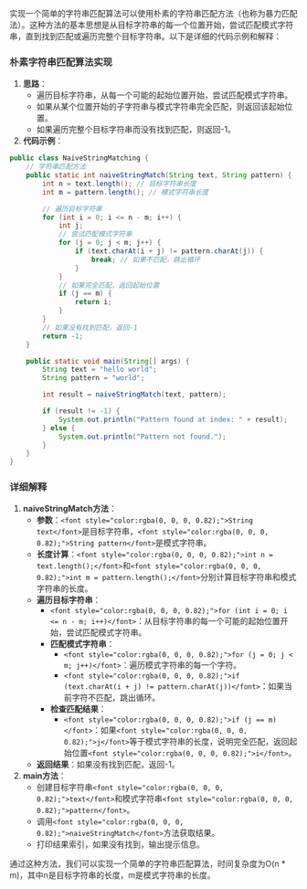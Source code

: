 <font style="color:rgba(0, 0, 0, 0.82);">实现一个简单的字符串匹配算法可以使用朴素的字符串匹配方法（也称为暴力匹配法）。这种方法的基本思想是从目标字符串的每一个位置开始，尝试匹配模式字符串，直到找到匹配或遍历完整个目标字符串。以下是详细的代码示例和解释：</font>

### <font style="color:rgba(0, 0, 0, 0.82);">朴素字符串匹配算法实现</font>
1. **<font style="color:rgba(0, 0, 0, 0.82);">思路</font>**<font style="color:rgba(0, 0, 0, 0.82);">：</font>
    - <font style="color:rgba(0, 0, 0, 0.82);">遍历目标字符串，从每一个可能的起始位置开始，尝试匹配模式字符串。</font>
    - <font style="color:rgba(0, 0, 0, 0.82);">如果从某个位置开始的子字符串与模式字符串完全匹配，则返回该起始位置。</font>
    - <font style="color:rgba(0, 0, 0, 0.82);">如果遍历完整个目标字符串而没有找到匹配，则返回-1。</font>
2. **<font style="color:rgba(0, 0, 0, 0.82);">代码示例</font>**<font style="color:rgba(0, 0, 0, 0.82);">：</font>

```java
public class NaiveStringMatching {  
    // 字符串匹配方法  
    public static int naiveStringMatch(String text, String pattern) {  
        int n = text.length(); // 目标字符串长度  
        int m = pattern.length(); // 模式字符串长度  

        // 遍历目标字符串  
        for (int i = 0; i <= n - m; i++) {  
            int j;  
            // 尝试匹配模式字符串  
            for (j = 0; j < m; j++) {  
                if (text.charAt(i + j) != pattern.charAt(j)) {  
                    break; // 如果不匹配，跳出循环  
                }  
            }  
            // 如果完全匹配，返回起始位置  
            if (j == m) {  
                return i;  
            }  
        }  
        // 如果没有找到匹配，返回-1  
        return -1;  
    }  

    public static void main(String[] args) {  
        String text = "hello world";  
        String pattern = "world";  

        int result = naiveStringMatch(text, pattern);  

        if (result != -1) {  
            System.out.println("Pattern found at index: " + result);  
        } else {  
            System.out.println("Pattern not found.");  
        }  
    }  
}
```

### <font style="color:rgba(0, 0, 0, 0.82);">详细解释</font>
1. **<font style="color:rgba(0, 0, 0, 0.82);">naiveStringMatch方法</font>**<font style="color:rgba(0, 0, 0, 0.82);">：</font>
    - **<font style="color:rgba(0, 0, 0, 0.82);">参数</font>**<font style="color:rgba(0, 0, 0, 0.82);">：</font>`<font style="color:rgba(0, 0, 0, 0.82);">String text</font>`<font style="color:rgba(0, 0, 0, 0.82);">是目标字符串，</font>`<font style="color:rgba(0, 0, 0, 0.82);">String pattern</font>`<font style="color:rgba(0, 0, 0, 0.82);">是模式字符串。</font>
    - **<font style="color:rgba(0, 0, 0, 0.82);">长度计算</font>**<font style="color:rgba(0, 0, 0, 0.82);">：</font>`<font style="color:rgba(0, 0, 0, 0.82);">int n = text.length();</font>`<font style="color:rgba(0, 0, 0, 0.82);">和</font>`<font style="color:rgba(0, 0, 0, 0.82);">int m = pattern.length();</font>`<font style="color:rgba(0, 0, 0, 0.82);">分别计算目标字符串和模式字符串的长度。</font>
    - **<font style="color:rgba(0, 0, 0, 0.82);">遍历目标字符串</font>**<font style="color:rgba(0, 0, 0, 0.82);">：</font>
        * `<font style="color:rgba(0, 0, 0, 0.82);">for (int i = 0; i <= n - m; i++)</font>`<font style="color:rgba(0, 0, 0, 0.82);">：从目标字符串的每一个可能的起始位置开始，尝试匹配模式字符串。</font>
        * **<font style="color:rgba(0, 0, 0, 0.82);">匹配模式字符串</font>**<font style="color:rgba(0, 0, 0, 0.82);">：</font>
            + `<font style="color:rgba(0, 0, 0, 0.82);">for (j = 0; j < m; j++)</font>`<font style="color:rgba(0, 0, 0, 0.82);">：遍历模式字符串的每一个字符。</font>
            + `<font style="color:rgba(0, 0, 0, 0.82);">if (text.charAt(i + j) != pattern.charAt(j))</font>`<font style="color:rgba(0, 0, 0, 0.82);">：如果当前字符不匹配，跳出循环。</font>
        * **<font style="color:rgba(0, 0, 0, 0.82);">检查匹配结果</font>**<font style="color:rgba(0, 0, 0, 0.82);">：</font>
            + `<font style="color:rgba(0, 0, 0, 0.82);">if (j == m)</font>`<font style="color:rgba(0, 0, 0, 0.82);">：如果</font>`<font style="color:rgba(0, 0, 0, 0.82);">j</font>`<font style="color:rgba(0, 0, 0, 0.82);">等于模式字符串的长度，说明完全匹配，返回起始位置</font>`<font style="color:rgba(0, 0, 0, 0.82);">i</font>`<font style="color:rgba(0, 0, 0, 0.82);">。</font>
    - **<font style="color:rgba(0, 0, 0, 0.82);">返回结果</font>**<font style="color:rgba(0, 0, 0, 0.82);">：如果没有找到匹配，返回-1。</font>
2. **<font style="color:rgba(0, 0, 0, 0.82);">main方法</font>**<font style="color:rgba(0, 0, 0, 0.82);">：</font>
    - <font style="color:rgba(0, 0, 0, 0.82);">创建目标字符串</font>`<font style="color:rgba(0, 0, 0, 0.82);">text</font>`<font style="color:rgba(0, 0, 0, 0.82);">和模式字符串</font>`<font style="color:rgba(0, 0, 0, 0.82);">pattern</font>`<font style="color:rgba(0, 0, 0, 0.82);">。</font>
    - <font style="color:rgba(0, 0, 0, 0.82);">调用</font>`<font style="color:rgba(0, 0, 0, 0.82);">naiveStringMatch</font>`<font style="color:rgba(0, 0, 0, 0.82);">方法获取结果。</font>
    - <font style="color:rgba(0, 0, 0, 0.82);">打印结果索引，如果没有找到，输出提示信息。</font>

<font style="color:rgba(0, 0, 0, 0.82);">通过这种方法，我们可以实现一个简单的字符串匹配算法，时间复杂度为O(n * m)，其中n是目标字符串的长度，m是模式字符串的长度。</font>

